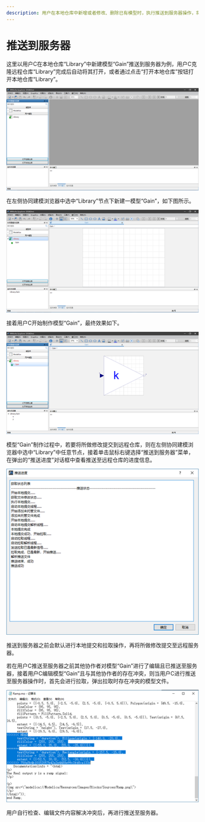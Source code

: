 ```yaml
---
description: 用户在本地仓库中新增或者修改、删除已有模型时，执行推送到服务器操作，将所做修改提交至远程服务器。
---
```


# 推送到服务器

这里以用户C在本地仓库“Library”中新建模型“Gain”推送到服务器为例，用户C克隆远程仓库“Library”完成后自动将其打开，或者通过点击“打开本地仓库”按钮打开本地仓库“Library”。

![&#x6253;&#x5F00;&#x672C;&#x5730;&#x4ED3;&#x5E93;](../../.gitbook/assets/tui-song-01.png)

在左侧协同建模浏览器中选中“Library”节点下新建一模型“Gain”，如下图所示。

![&#x65B0;&#x5EFA;&#x6A21;&#x578B;&#x201C;Gain&#x201D;](../../.gitbook/assets/tui-song-02.png)

接着用户C开始制作模型“Gain”，最终效果如下。

![&#x6A21;&#x578B;&#x201C;Gain&#x201D;](../../.gitbook/assets/tui-song-03.png)

模型“Gain”制作过程中，若要将所做修改提交到远程仓库，则在左侧协同建模浏览器中选中“Library”中任意节点，接着单击鼠标右键选择“推送到服务器”菜单，在弹出的“推送进度”对话框中查看推送至远程仓库的进度信息。

![&#x63A8;&#x9001;&#x8FDB;&#x5EA6;](../../.gitbook/assets/tui-song-04%20%281%29.png)

推送到服务器之前会默认进行本地提交和拉取操作，再将所做修改提交至远程服务器。

若在用户C推送至服务器之前其他协作者对模型“Gain”进行了编辑且已推送至服务器，接着用户C编辑模型“Gain”且与其他协作者的存在冲突，则当用户C进行推送至服务器操作时，首先会进行拉取，弹出拉取时存在冲突的模型文件。

![&#x5B58;&#x5728;&#x51B2;&#x7A81;&#x7684;&#x6A21;&#x578B;&#x6587;&#x4EF6;](../../.gitbook/assets/tui-song-05.png)

用户自行检查、编辑文件内容解决冲突后，再进行推送至服务器。

